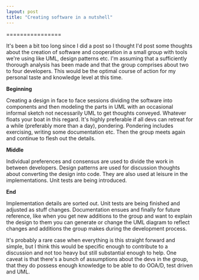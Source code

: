 ```yaml
---
layout: post
title: "Creating software in a nutshell"
---
```


================

It's been a bit too long since I did a post so I thought I'd post some thoughts about the creation
of software and cooperation in a small group with tools we're using like UML, design patterns
etc. I'm assuming that a sufficiently thorough analysis has been made and that the group comprises
about two to four developers. This would be the optimal course of action for my personal taste and
knowledge level at this time.

<strong>Beginning</strong>

Creating a design in face to face sessions dividing the software into components and then modeling
the parts in UML with an occasional informal sketch not necessarily UML to get thoughts
conveyed. Whatever floats your boat in this regard. It's highly preferable if all devs can retreat
for a while (preferably more than a day), pondering. Pondering includes exercising, writing some
documentation etc. Then the group meets again and continue to flesh out the details.

<strong>Middle</strong>

Individual preferences and consensus are used to divide the work in between developers. Design
patterns are used for discussion thoughts about converting the design into code. They are also used
at leisure in the implementations. Unit tests are being introduced. 

<strong>End</strong>

Implementation details are sorted out. Unit tests are being finished and adjusted as stuff
changes. Documentation ensues and finally for future reference, like when you get new additions to
the group and want to explain the design to them you can generate or change the UML diagram to
reflect changes and additions the group makes during the development process. 

It's probably a rare case when everything is this straight forward and simple, but I think this
would be specific enough to contribute to a discussion and not too heavy but still substantial
enough to help. 
One caveat is that there's a bunch of assumptions about the devs in the group, that they do possess
enough knowledge to be able to do OOA/D, test driven and UML.